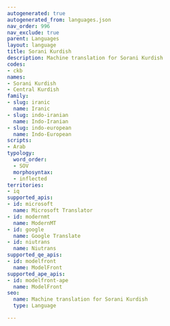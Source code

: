 ```yaml
---
autogenerated: true
autogenerated_from: languages.json
nav_order: 996
nav_exclude: true
parent: Languages
layout: language
title: Sorani Kurdish
description: Machine translation for Sorani Kurdish
codes:
- ckb
names:
- Sorani Kurdish
- Central Kurdish
family:
- slug: iranic
  name: Iranic
- slug: indo-iranian
  name: Indo-Iranian
- slug: indo-european
  name: Indo-European
scripts:
- Arab
typology:
  word_order:
  - SOV
  morphosyntax:
  - inflected
territories:
- iq
supported_apis:
- id: microsoft
  name: Microsoft Translator
- id: modernmt
  name: ModernMT
- id: google
  name: Google Translate
- id: niutrans
  name: Niutrans
supported_qe_apis:
- id: modelfront
  name: ModelFront
supported_ape_apis:
- id: modelfront-ape
  name: ModelFront
seo:
  name: Machine translation for Sorani Kurdish
  type: Language

---
```


